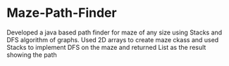 # Maze-Path-Finder
<p> Developed a java based path finder for maze of any size using Stacks and DFS algorithm of graphs.
Used 2D arrays to create maze ckass and used Stacks to implement DFS on the maze 
and returned List<int[]> as the result showing the path</p>